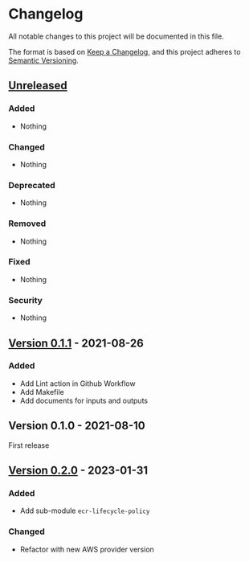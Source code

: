 # Changelog

All notable changes to this project will be documented in this file.

The format is based on [Keep a Changelog](https://keepachangelog.com/en/1.0.0/),
and this project adheres to [Semantic Versioning](https://semver.org/spec/v2.0.0.html).

## [Unreleased](https://github.com/rabiloo/terraform-aws-ecr/compare/v0.2.0...master)

### Added

- Nothing

### Changed

- Nothing

### Deprecated

- Nothing

### Removed

- Nothing

### Fixed

- Nothing

### Security

- Nothing

<!-- New Release notes will be placed here automatically -->
## [Version 0.1.1](https://github.com/rabiloo/terraform-aws-ecr/compare/v0.1.0...v0.1.1) - 2021-08-26

### Added

- Add Lint action in Github Workflow
- Add Makefile
- Add documents for inputs and outputs

## Version 0.1.0 - 2021-08-10

First release

## [Version 0.2.0](https://github.com/rabiloo/terraform-aws-ecr/compare/v0.1.1...v0.2.0) - 2023-01-31

### Added

- Add sub-module `ecr-lifecycle-policy`

### Changed

- Refactor with new AWS provider version
